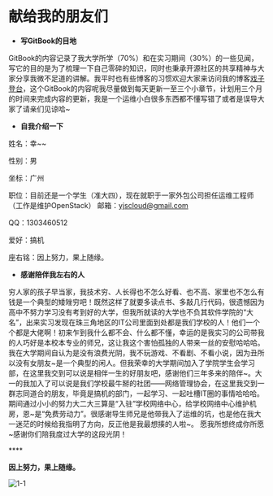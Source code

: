# 献给我的朋友们



* **写GitBook的目地**

GitBook的内容记录了我大学所学（70%）和在实习期间（30%）的一些见闻，写它的目的是为了梳理一下自己零碎的知识，同时也秉承开源社区的共享精神与大家分享我微不足道的讲解。我平时也有些博客的习惯欢迎大家来访问我的博客[戏子登台](yjscloud.site)，这个GitBook的内容呢我尽量做到每天更新一至三个小章节，计划用三个月的时间来完成内容的更新，我是一个运维小白很多东西都不懂写错了或者是误导大家了请亲们见谅哈~



* **自我介绍一下**

姓名：幸~~ 

性别：男 

坐标：广州 

职位：目前还是一个学生（准大四），现在就职于一家外包公司担任运维工程师（工作是维护OpenStack） 邮箱：yjscloud@gmail.com 

QQ：1303460512 

爱好：搞机 

座右铭：因上努力，果上随缘。



* **感谢陪伴我左右的人**

穷人家的孩子早当家，我技术穷、人长得也不怎么好看、也不高、家里也不怎么有钱是一个典型的矮矬穷吧！既然这样了就要多读点书、多敲几行代码，很遗憾因为高中不努力学习没有考到好的大学，但我所就读的大学也不负其软件学院的“大名”，出来实习发现在珠三角地区的IT公司里面到处都是我们学校的人！他们一个个都是大佬啊！初来乍到我什么都不会、什么都不懂，幸运的是我实习的公司带我的人巧好是本校本专业的师兄，这让我这个害怕孤独的人带来一丝的安慰哈哈哈。 我在大学期间自认为是没有浪费光阴，我不玩游戏、不看剧、不看小说，因为丑所以没有女朋友~是一个典型的闲人。但我荣幸的大学期间加入了学院学生会学习部，在这里我交到可以说是相伴一生的好朋友吧，感谢他们三年多来的陪伴~。大一的我加入了可以说是我们学校最牛掰的社团——网络管理协会，在这里我交到一群志同道合的朋友，毕竟是搞机的部门，一起学习、一起吐槽IT圈的事情哈哈哈。期间通过小小的努力大二大三算是“入驻”学校网络中心，给学校网络中心维护机房，恩~是“免费劳动力”。很感谢导生师兄是他带我入了运维的坑，也是他在我大一迷茫的时候给我指明了方向，反正他是我最想揍的人啦~。 愿我所想终成你所愿~感谢你们陪我度过大学的这段光阴！

\*\*\*\*

**因上努力，果上随缘。**

![1-1](http://pblnebbqz.bkt.clouddn.com/he-1.jpg)



